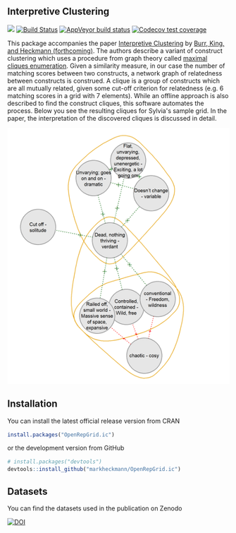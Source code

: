 ## Interpretive Clustering

[![](https://www.r-pkg.org/badges/version/OpenRepGrid.ic?color=success)](https://cran.r-project.org/package=OpenRepGrid.ic)
[![Build Status](https://travis-ci.org/markheckmann/OpenRepGrid.ic.svg?branch=master)](https://travis-ci.org/markheckmann/OpenRepGrid.ic)
[![AppVeyor build status](https://ci.appveyor.com/api/projects/status/github/markheckmann/OpenRepGrid.ic?branch=master&svg=true)](https://ci.appveyor.com/project/markheckmann/OpenRepGrid.ic)
[![Codecov test coverage](https://codecov.io/gh/markheckmann/OpenRepGrid.ic/branch/master/graph/badge.svg)](https://codecov.io/gh/markheckmann/OpenRepGrid.ic?branch=master)


This package accompanies the paper [Interpretive Clustering](#) by [Burr, King, and Heckmann (forthcoming)](#). The authors describe a variant of construct clustering which uses a procedure from graph theory called [maximal cliques enumeration](https://en.wikipedia.org/wiki/Clique_problem#Listing_all_maximal_cliques). Given a similarity measure, in our case the number of matching scores between two constructs, a network graph of relatedness between constructs is construed.
A clique is a group of constructs which are all mutually related, given some cut-off criterion for relatedness (e.g. 6 matching scores in a grid with 7 elements). While an offline approach is also described to find the construct cliques, this software automates the process. Below you see the resulting cliques for Sylvia's sample grid. In the paper, the interpretation of the discovered cliques is discussed in detail.
                       
![example](inst/shiny/www/sylvia_cliques.png "Construct cliques for Sylvias's grid")


## Installation

You can install the latest official release version from CRAN

``` r
install.packages("OpenRepGrid.ic")
```

or the development version from GitHub

``` r
# install.packages("devtools")
devtools::install_github("markheckmann/OpenRepGrid.ic")
```
 
## Datasets

You can find the datasets used in the publication on Zenodo

[![DOI](https://zenodo.org/badge/DOI/10.5281/zenodo.3629868.svg)](https://doi.org/10.5281/zenodo.3629868)

